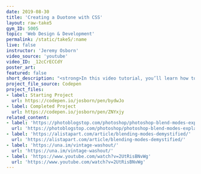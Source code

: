 ```yaml
---
date: 2019-08-30
title: 'Creating a Duotone with CSS'
layout: raw-take5
gym_ID: 5005
topic: 'Web Design & Development'
permalink: /static/take5/:name
live: false
instructor: 'Jeremy Osborn'
video_source: 'youtube'
video_ID: _12cCrECCdY
poster_art:
featured: false
short_description: "<strong>In this video tutorial, you’ll learn how to lorem your ipsum with CSS.</strong> Lorem ipsum dolor sit amet, consetetur sadipscing elitr, sed diam nonumy eirmod tempor invidunt ut labore et dolore magna aliquyam erat, sed diam voluptua."
project_file_source: Codepen
project_files:
- label: Starting Project
  url: https://codepen.io/josborn/pen/bydwJo
- label: Completed Project
  url: https://codepen.io/josborn/pen/ZNYxjy
related_content:
- label: 'https://photoblogstop.com/photoshop/photoshop-blend-modes-explained'
  url: 'https://photoblogstop.com/photoshop/photoshop-blend-modes-explained'
- label: 'https://alistapart.com/article/blending-modes-demystified/'
  url: 'https://alistapart.com/article/blending-modes-demystified/'
- label: 'https://una.im/vintage-washout/'
  url: 'https://una.im/vintage-washout/'
- label: 'https://www.youtube.com/watch?v=2UtRisBNvWg'
  url: 'https://www.youtube.com/watch?v=2UtRisBNvWg'
---
```

